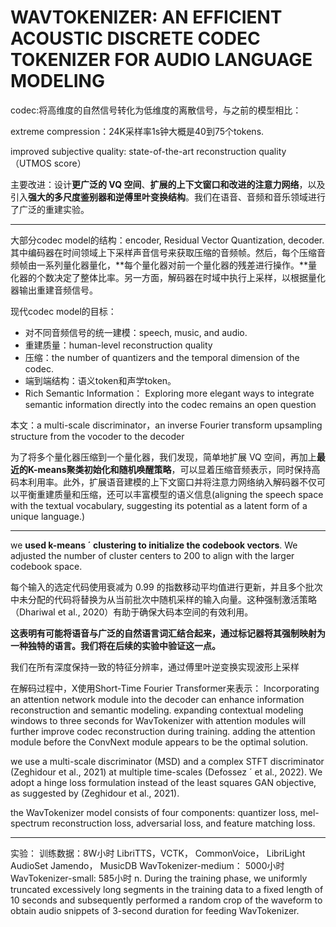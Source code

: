 # WAVTOKENIZER: AN EFFICIENT ACOUSTIC DISCRETE CODEC TOKENIZER FOR AUDIO LANGUAGE MODELING

codec:将高维度的自然信号转化为低维度的离散信号，与之前的模型相比：

extreme compression：24K采样率1s钟大概是40到75个tokens.

improved subjective quality: state-of-the-art reconstruction quality （UTMOS score）

主要改进：设计**更广泛的 VQ 空间**、**扩展的上下文窗口和改进的注意力网络**，以及引入**强大的多尺度鉴别器和逆傅里叶变换结构**。我们在语音、音频和音乐领域进行了广泛的重建实验。

---

大部分codec model的结构：encoder, Residual Vector Quantization, decoder.其中编码器在时间领域上下采样声音信号来获取压缩的音频帧。然后，每个压缩音频帧由一系列量化器量化，**每个量化器对前一个量化器的残差进行操作。**量化器的个数决定了整体比率。另一方面，解码器在时域中执行上采样，以根据量化器输出重建音频信号。

现代codec model的目标：

* 对不同音频信号的统一建模：speech, music, and audio.
* 重建质量：human-level reconstruction quality
* 压缩：the number of quantizers and the temporal dimension of the codec.
* 端到端结构：语义token和声学token。
* Rich Semantic Information： Exploring more elegant ways to integrate semantic information directly into the codec remains an open question

本文：a multi-scale discriminator，an inverse Fourier transform upsampling structure from the vocoder to the decoder

为了将多个量化器压缩到一个量化器，我们发现，简单地扩展 VQ 空间，再加上**最近的K-means聚类初始化和随机唤醒策略**，可以显着压缩音频表示，同时保持高码本利用率。此外，扩展语音建模的上下文窗口并将注意力网络纳入解码器不仅可以平衡重建质量和压缩，还可以丰富模型的语义信息(aligning the speech space with the textual vocabulary, suggesting its potential as a latent form of a unique language.)

---

we **used k-means ´ clustering to initialize the codebook vectors**. We adjusted the number of cluster centers to 200 to align with the larger codebook space.

每个输入的选定代码使用衰减为 0.99 的指数移动平均值进行更新，并且多个批次中未分配的代码将替换为从当前批次中随机采样的输入向量。这种强制激活策略
（Dhariwal et al., 2020）有助于确保大码本空间的有效利用。

**这表明有可能将语音与广泛的自然语言词汇结合起来，通过标记器将其强制映射为一种独特的语言。我们将在后续的实验中验证这一点。**

我们在所有深度保持一致的特征分辨率，通过傅里叶逆变换实现波形上采样

在解码过程中，X使用Short-Time Fourier Transformer来表示：
 Incorporating an attention network module into the decoder can enhance information reconstruction and semantic modeling.
expanding contextual modeling windows to three seconds for WavTokenizer with attention modules will further improve codec reconstruction during training.
 adding the attention module before the ConvNext module appears to be the optimal solution.

we use a multi-scale discriminator
(MSD) and a complex STFT discriminator (Zeghidour et al., 2021) at multiple time-scales (Defossez ´
et al., 2022). We adopt a hinge loss formulation instead of the least squares GAN objective, as
suggested by (Zeghidour et al., 2021).

the WavTokenizer model consists of four components: quantizer
loss, mel-spectrum reconstruction loss, adversarial loss, and feature matching loss.
***
实验：
训练数据：8W小时
LibriTTS，VCTK， CommonVoice， LibriLight
AudioSet
Jamendo， MusicDB
WavTokenizer-medium： 5000小时
WavTokenizer-small: 585小时
n. During the training phase, we uniformly truncated excessively
long segments in the training data to a fixed length of 10 seconds and subsequently performed a random crop of the waveform to obtain audio snippets of 3-second duration for feeding WavTokenizer.
